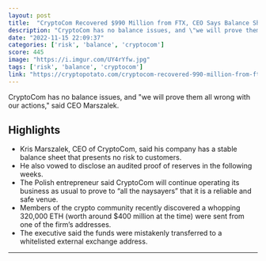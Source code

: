 ```yaml
---
layout: post
title:  "CryptoCom Recovered $990 Million from FTX, CEO Says Balance Sheet Strong"
description: "CryptoCom has no balance issues, and \"we will prove them all wrong with our actions,\" said CEO Marszalek."
date: "2022-11-15 22:09:37"
categories: ['risk', 'balance', 'cryptocom']
score: 445
image: "https://i.imgur.com/UY4rYfw.jpg"
tags: ['risk', 'balance', 'cryptocom']
link: "https://cryptopotato.com/cryptocom-recovered-990-million-from-ftx-ceo-says-balance-sheet-strong/"
---
```


CryptoCom has no balance issues, and \"we will prove them all wrong with our actions,\" said CEO Marszalek.

## Highlights

- Kris Marszalek, CEO of CryptoCom, said his company has a stable balance sheet that presents no risk to customers.
- He also vowed to disclose an audited proof of reserves in the following weeks.
- The Polish entrepreneur said CryptoCom will continue operating its business as usual to prove to “all the naysayers” that it is a reliable and safe venue.
- Members of the crypto community recently discovered a whopping 320,000 ETH (worth around $400 million at the time) were sent from one of the firm’s addresses.
- The executive said the funds were mistakenly transferred to a whitelisted external exchange address.

---
